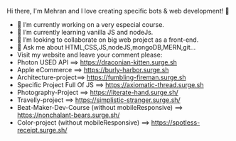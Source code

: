    Hi there, I'm Mehran and I love creating specific bots & web development! 👋



- 🔭 I’m currently working on a very especial course.
- 🌱 I’m currently learning vanilla JS and nodeJs.
- 👯 I’m looking to collaborate on big web project as a front-end.
- 💬 Ask me about HTML,CSS,JS,nodeJS,mongoDB,MERN,git...
- Visit my website and leave your comment please:
-   Photon USED API ==> https://draconian-kitten.surge.sh
-   Apple eCommerce ==> https://burly-harbor.surge.sh
-   Architecture-project==> https://fumbling-fireman.surge.sh
-   Specific Project Full Of JS ==> https://axiomatic-thread.surge.sh
-   Photography-Project ==> https://literate-hand.surge.sh/
-   Travelly-project ==> https://simplistic-stranger.surge.sh/
-   Beat-Maker-Dev-Course (without mobileResponsive) ==> https://nonchalant-bears.surge.sh/
-   Color-project (without mobileResponsive) ==> https://spotless-receipt.surge.sh/
